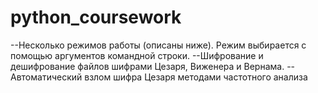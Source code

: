 # python_coursework

--Несколько режимов работы (описаны ниже). Режим выбирается с помощью аргументов командной строки.
--Шифрование и дешифрование файлов шифрами Цезаря, Виженера и Вернама.
--Автоматический взлом шифра Цезаря методами частотного анализа
